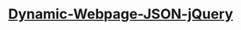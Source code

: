 # <a href="https://huzefamehidpurwala.github.io/Dynamic-Webpage-JSON-jQuery/">Dynamic-Webpage-JSON-jQuery</a>